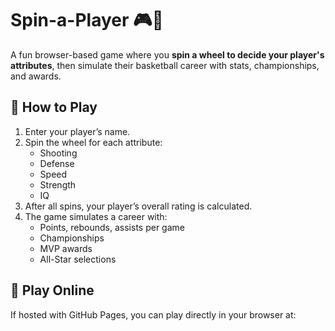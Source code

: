 # Spin-a-Player 🎮🏀

A fun browser-based game where you **spin a wheel to decide your player's attributes**, then simulate their basketball career with stats, championships, and awards.

## 🎯 How to Play
1. Enter your player’s name.
2. Spin the wheel for each attribute:
   - Shooting
   - Defense
   - Speed
   - Strength
   - IQ
3. After all spins, your player’s overall rating is calculated.
4. The game simulates a career with:
   - Points, rebounds, assists per game
   - Championships
   - MVP awards
   - All-Star selections

## 🚀 Play Online
If hosted with GitHub Pages, you can play directly in your browser at:

